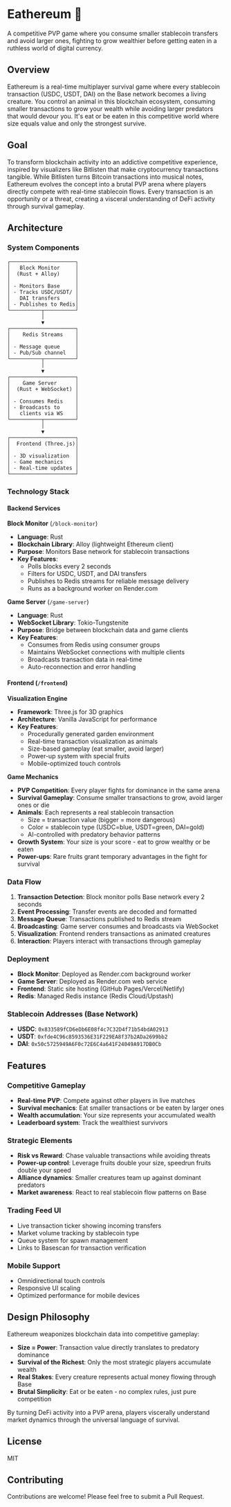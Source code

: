 # Eathereum 🌳

A competitive PVP game where you consume smaller stablecoin transfers and avoid larger ones, fighting to grow wealthier before getting eaten in a ruthless world of digital currency.

## Overview

Eathereum is a real-time multiplayer survival game where every stablecoin transaction (USDC, USDT, DAI) on the Base network becomes a living creature. You control an animal in this blockchain ecosystem, consuming smaller transactions to grow your wealth while avoiding larger predators that would devour you. It's eat or be eaten in this competitive world where size equals value and only the strongest survive.

## Goal

To transform blockchain activity into an addictive competitive experience, inspired by visualizers like Bitlisten that make cryptocurrency transactions tangible. While Bitlisten turns Bitcoin transactions into musical notes, Eathereum evolves the concept into a brutal PVP arena where players directly compete with real-time stablecoin flows. Every transaction is an opportunity or a threat, creating a visceral understanding of DeFi activity through survival gameplay.

## Architecture

### System Components

```
┌─────────────────────┐
│   Block Monitor     │
│  (Rust + Alloy)     │
│                     │
│ - Monitors Base     │
│ - Tracks USDC/USDT/ │
│   DAI transfers     │
│ - Publishes to Redis│
└──────────┬──────────┘
           │
           ▼
┌─────────────────────┐
│    Redis Streams    │
│                     │
│ - Message queue     │
│ - Pub/Sub channel   │
└──────────┬──────────┘
           │
           ▼
┌─────────────────────┐
│    Game Server      │
│  (Rust + WebSocket) │
│                     │
│ - Consumes Redis    │
│ - Broadcasts to     │
│   clients via WS    │
└──────────┬──────────┘
           │
           ▼
┌─────────────────────┐
│  Frontend (Three.js)│
│                     │
│ - 3D visualization  │
│ - Game mechanics    │
│ - Real-time updates │
└─────────────────────┘
```

### Technology Stack

#### Backend Services

**Block Monitor** (`/block-monitor`)
- **Language**: Rust
- **Blockchain Library**: Alloy (lightweight Ethereum client)
- **Purpose**: Monitors Base network for stablecoin transactions
- **Key Features**:
  - Polls blocks every 2 seconds
  - Filters for USDC, USDT, and DAI transfers
  - Publishes to Redis streams for reliable message delivery
  - Runs as a background worker on Render.com

**Game Server** (`/game-server`)
- **Language**: Rust
- **WebSocket Library**: Tokio-Tungstenite
- **Purpose**: Bridge between blockchain data and game clients
- **Key Features**:
  - Consumes from Redis using consumer groups
  - Maintains WebSocket connections with multiple clients
  - Broadcasts transaction data in real-time
  - Auto-reconnection and error handling

#### Frontend (`/frontend`)

**Visualization Engine**
- **Framework**: Three.js for 3D graphics
- **Architecture**: Vanilla JavaScript for performance
- **Key Features**:
  - Procedurally generated garden environment
  - Real-time transaction visualization as animals
  - Size-based gameplay (eat smaller, avoid larger)
  - Power-up system with special fruits
  - Mobile-optimized touch controls

**Game Mechanics**
- **PVP Competition**: Every player fights for dominance in the same arena
- **Survival Gameplay**: Consume smaller transactions to grow, avoid larger ones or die
- **Animals**: Each represents a real stablecoin transaction
  - Size = transaction value (bigger = more dangerous)
  - Color = stablecoin type (USDC=blue, USDT=green, DAI=gold)
  - AI-controlled with predatory behavior patterns
- **Growth System**: Your size is your score - eat to grow wealthy or be eaten
- **Power-ups**: Rare fruits grant temporary advantages in the fight for survival

### Data Flow

1. **Transaction Detection**: Block monitor polls Base network every 2 seconds
2. **Event Processing**: Transfer events are decoded and formatted
3. **Message Queue**: Transactions published to Redis stream
4. **Broadcasting**: Game server consumes and broadcasts via WebSocket
5. **Visualization**: Frontend renders transactions as animated creatures
6. **Interaction**: Players interact with transactions through gameplay

### Deployment

- **Block Monitor**: Deployed as Render.com background worker
- **Game Server**: Deployed as Render.com web service
- **Frontend**: Static site hosting (GitHub Pages/Vercel/Netlify)
- **Redis**: Managed Redis instance (Redis Cloud/Upstash)

### Stablecoin Addresses (Base Network)

- **USDC**: `0x833589fCD6eDb6E08f4c7C32D4f71b54bdA02913`
- **USDT**: `0xfde4C96c8593536E31F229EA8f37b2ADa2699bb2`
- **DAI**: `0x50c5725949A6F0c72E6C4a641F24049A917DB0Cb`

## Features

### Competitive Gameplay
- **Real-time PVP**: Compete against other players in live matches
- **Survival mechanics**: Eat smaller transactions or be eaten by larger ones
- **Wealth accumulation**: Your size represents your accumulated wealth
- **Leaderboard system**: Track the wealthiest survivors

### Strategic Elements
- **Risk vs Reward**: Chase valuable transactions while avoiding threats
- **Power-up control**: Leverage fruits double your size, speedrun fruits double your speed
- **Alliance dynamics**: Smaller creatures team up against dominant predators
- **Market awareness**: React to real stablecoin flow patterns on Base

### Trading Feed UI
- Live transaction ticker showing incoming transfers
- Market volume tracking by stablecoin type
- Queue system for spawn management
- Links to Basescan for transaction verification

### Mobile Support
- Omnidirectional touch controls
- Responsive UI scaling
- Optimized performance for mobile devices

## Design Philosophy

Eathereum weaponizes blockchain data into competitive gameplay:
- **Size = Power**: Transaction value directly translates to predatory dominance
- **Survival of the Richest**: Only the most strategic players accumulate wealth
- **Real Stakes**: Every creature represents actual money flowing through Base
- **Brutal Simplicity**: Eat or be eaten - no complex rules, just pure competition

By turning DeFi activity into a PVP arena, players viscerally understand market dynamics through the universal language of survival.

## License

MIT

## Contributing

Contributions are welcome! Please feel free to submit a Pull Request.
